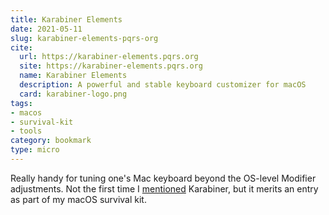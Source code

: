 ```yaml
---
title: Karabiner Elements
date: 2021-05-11
slug: karabiner-elements-pqrs-org
cite:
  url: https://karabiner-elements.pqrs.org
  site: https://karabiner-elements.pqrs.org
  name: Karabiner Elements
  description: A powerful and stable keyboard customizer for macOS
  card: karabiner-logo.png
tags:
- macos
- survival-kit
- tools
category: bookmark
type: micro
---
```

[mentioned]: /note/2019/06/karabiner

Really handy for tuning one's Mac keyboard beyond the OS-level Modifier adjustments.
Not the first time I [mentioned] Karabiner, but it merits an entry as part of my macOS survival kit.